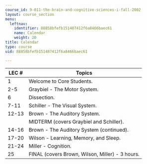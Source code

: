 ```yaml
---
course_id: 9-011-the-brain-and-cognitive-sciences-i-fall-2002
layout: course_section
menu:
  leftnav:
    identifier: 88858bfefb151487412f6a8466baec61
    name: Calendar
    weight: 20
title: Calendar
type: course
uid: 88858bfefb151487412f6a8466baec61

---
```


| LEC # | Topics |
| --- | --- |
| 1 | Welcome to Core Students. |
| 2-5 | Graybiel - The Motor System. |
| 6 | Dissection. |
| 7-11 | Schiller - The Visual System. |
| 12-13 | Brown - The Auditory System. |
| &nbsp; | MIDTERM (covers Graybiel and Schiller). |
| 14-16 | Brown - The Auditory System (continued). |
| 17-20 | Wilson - Learning, Memory, and Sleep. |
| 21-24 | Miller - Cognition. |
| 25 | FINAL (covers Brown, Wilson, Miller) - 3 hours.